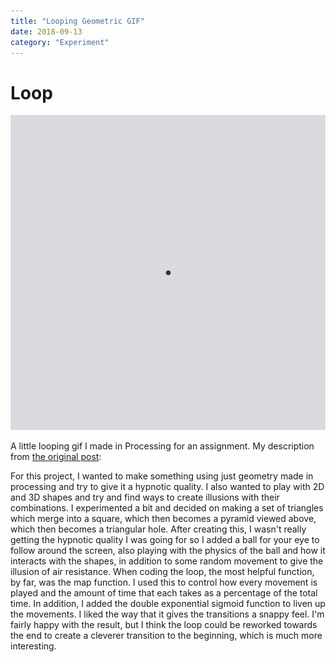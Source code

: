 ```yaml
---
title: "Looping Geometric GIF"
date: 2018-09-13
category: "Experiment"
---
```


# Loop

![](/static/images/pyramid-loop/loop.gif)

A little looping gif I made in Processing for an assignment. My description from [the original post](http://cmuems.com/2018/60212f/chromsan/09/13/chromsan-animatedloop/):

For this project, I wanted to make something using just geometry made in processing and try to give it a hypnotic quality. I also wanted to play with 2D and 3D shapes and try and find ways to create illusions with their combinations. I experimented a bit and decided on making a set of triangles which merge into a square, which then becomes a pyramid viewed above, which then becomes a triangular hole. After creating this, I wasn't really getting the hypnotic quality I was going for so I added a ball for your eye to follow around the screen, also playing with the physics of the ball and how it interacts with the shapes, in addition to some random movement to give the illusion of air resistance. When coding the loop, the most helpful function, by far, was the map function. I used this to control how every movement is played and the amount of time that each takes as a percentage of the total time. In addition, I added the double exponential sigmoid function to liven up the movements. I liked the way that it gives the transitions a snappy feel. I'm fairly happy with the result, but I think the loop could be reworked towards the end to create a cleverer transition to the beginning, which is much more interesting.

